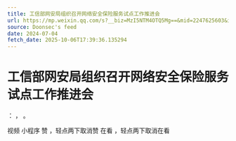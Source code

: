 ```yaml
---
title: 工信部网安局组织召开网络安全保险服务试点工作推进会
url: https://mp.weixin.qq.com/s?__biz=MzI5NTM4OTQ5Mg==&mid=2247625603&idx=3&sn=639e674dfaa00db2b36f90cd63dcdd02
source: Doonsec's feed
date: 2024-07-04
fetch_date: 2025-10-06T17:39:36.135294
---
```


# 工信部网安局组织召开网络安全保险服务试点工作推进会

：
，
。

视频
小程序
赞
，轻点两下取消赞
在看
，轻点两下取消在看